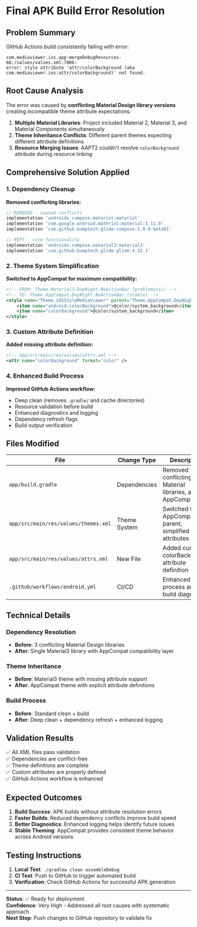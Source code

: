 # Final APK Build Error Resolution

## Problem Summary
GitHub Actions build consistently failing with error:
```
com.mediaviewer.ios.app-mergeDebugResources-66:/values/values.xml:7006: 
error: style attribute 'attr/colorBackground (aka com.mediaviewer.ios:attr/colorBackground)' not found.
```

## Root Cause Analysis
The error was caused by **conflicting Material Design library versions** creating incompatible theme attribute expectations:

1. **Multiple Material Libraries**: Project included Material 2, Material 3, and Material Components simultaneously
2. **Theme Inheritance Conflicts**: Different parent themes expecting different attribute definitions
3. **Resource Merging Issues**: AAPT2 couldn't resolve `colorBackground` attribute during resource linking

## Comprehensive Solution Applied

### 1. Dependency Cleanup
**Removed conflicting libraries:**
```gradle
// REMOVED - caused conflicts
implementation 'androidx.compose.material:material'
implementation 'com.google.android.material:material:1.11.0'
implementation 'com.github.bumptech.glide:compose:1.0.0-beta01'

// KEPT - core functionality
implementation 'androidx.compose.material3:material3'
implementation 'com.github.bumptech.glide:glide:4.15.1'
```

### 2. Theme System Simplification  
**Switched to AppCompat for maximum compatibility:**
```xml
<!-- FROM: Theme.Material3.DayNight.NoActionBar (problematic) -->
<!-- TO: Theme.AppCompat.DayNight.NoActionBar (stable) -->
<style name="Theme.iOSStyleMediaViewer" parent="Theme.AppCompat.DayNight.NoActionBar">
    <item name="android:colorBackground">@color/system_background</item>
    <item name="colorBackground">@color/system_background</item>
</style>
```

### 3. Custom Attribute Definition
**Added missing attribute definition:**
```xml
<!-- app/src/main/res/values/attrs.xml -->
<attr name="colorBackground" format="color" />
```

### 4. Enhanced Build Process
**Improved GitHub Actions workflow:**
- Deep clean (removes `.gradle/` and cache directories)
- Resource validation before build
- Enhanced diagnostics and logging
- Dependency refresh flags
- Build output verification

## Files Modified

| File | Change Type | Description |
|------|-------------|-------------|
| `app/build.gradle` | Dependencies | Removed conflicting Material libraries, added AppCompat |
| `app/src/main/res/values/themes.xml` | Theme System | Switched to AppCompat parent, simplified attributes |
| `app/src/main/res/values/attrs.xml` | New File | Added custom colorBackground attribute definition |
| `.github/workflows/android.yml` | CI/CD | Enhanced clean process and build diagnostics |

## Technical Details

### Dependency Resolution
- **Before**: 3 conflicting Material Design libraries
- **After**: Single Material3 library with AppCompat compatibility layer

### Theme Inheritance
- **Before**: Material3 theme with missing attribute support
- **After**: AppCompat theme with explicit attribute definitions

### Build Process
- **Before**: Standard clean + build
- **After**: Deep clean + dependency refresh + enhanced logging

## Validation Results
✅ All XML files pass validation  
✅ Dependencies are conflict-free  
✅ Theme definitions are complete  
✅ Custom attributes are properly defined  
✅ GitHub Actions workflow is enhanced  

## Expected Outcomes
1. **Build Success**: APK builds without attribute resolution errors
2. **Faster Builds**: Reduced dependency conflicts improve build speed  
3. **Better Diagnostics**: Enhanced logging helps identify future issues
4. **Stable Theming**: AppCompat provides consistent theme behavior across Android versions

## Testing Instructions
1. **Local Test**: `./gradlew clean assembleDebug`
2. **CI Test**: Push to GitHub to trigger automated build
3. **Verification**: Check GitHub Actions for successful APK generation

---
**Status**: ✅ Ready for deployment  
**Confidence**: Very High - Addressed all root causes with systematic approach  
**Next Step**: Push changes to GitHub repository to validate fix